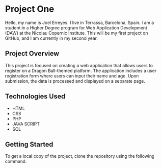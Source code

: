 # Project One

Hello, my name is Joel Erreyes. I live in Terrassa, Barcelona, Spain. I am a student in a Higher Degree program for Web Application Development (DAW) at the Nicolau Copernic Institute. This will be my first project on GitHub, and I am currently in my second year.

## Project Overview

This project is focused on creating a web application that allows users to register on a Dragon Ball-themed platform. The application includes a user registration form where users can input their name and age. Upon submission, the data is processed and displayed on a separate page.

## Technologies Used

- HTML
- CSS
- PHP
- JAVA SCRIPT
- SQL
## Getting Started

To get a local copy of the project, clone the repository using the following command:

